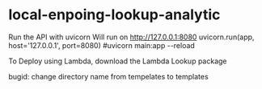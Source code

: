 # local-enpoing-lookup-analytic



 Run the API with uvicorn
   Will run on http://127.0.0.1:8080
    uvicorn.run(app, host='127.0.0.1', port=8080)
#uvicorn main:app --reload

To Deploy using Lambda, download the Lambda Lookup package 

bugid: change directory name from tempelates to templates

